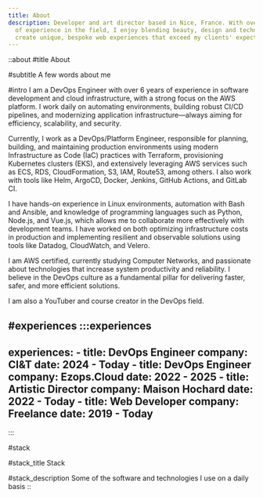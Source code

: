 ```yaml
---
title: About
description: Developer and art director based in Nice, France. With over 6 years
  of experience in the field, I enjoy blending beauty, design and technology to
  create unique, bespoke web experiences that exceed my clients' expectations.
---
```


::about
#title
About

#subtitle
A few words about me

#intro
I am a DevOps Engineer with over 6 years of experience in software development and cloud infrastructure, with a strong focus on the AWS platform. I work daily on automating environments, building robust CI/CD pipelines, and modernizing application infrastructure—always aiming for efficiency, scalability, and security.

Currently, I work as a DevOps/Platform Engineer, responsible for planning, building, and maintaining production environments using modern Infrastructure as Code (IaC) practices with Terraform, provisioning Kubernetes clusters (EKS), and extensively leveraging AWS services such as ECS, RDS, CloudFormation, S3, IAM, Route53, among others. I also work with tools like Helm, ArgoCD, Docker, Jenkins, GitHub Actions, and GitLab CI.

I have hands-on experience in Linux environments, automation with Bash and Ansible, and knowledge of programming languages such as Python, Node.js, and Vue.js, which allows me to collaborate more effectively with development teams. I have worked on both optimizing infrastructure costs in production and implementing resilient and observable solutions using tools like Datadog, CloudWatch, and Velero.

I am AWS certified, currently studying Computer Networks, and passionate about technologies that increase system productivity and reliability. I believe in the DevOps culture as a fundamental pillar for delivering faster, safer, and more efficient solutions.

I am also a YouTuber and course creator in the DevOps field.

#experiences
  :::experiences
  ---
  experiences:
    - title: DevOps Engineer
      company: CI&T
      date: 2024 - Today
    - title: DevOps Engineer
      company: Ezops.Cloud
      date: 2022 - 2025
    - title: Artistic Director
      company: Maison Hochard
      date: 2022 - Today
    - title: Web Developer
      company: Freelance
      date: 2019 - Today
  ---
  :::

#stack

#stack_title
Stack

#stack_description
Some of the software and technologies I use on a daily basis
::
